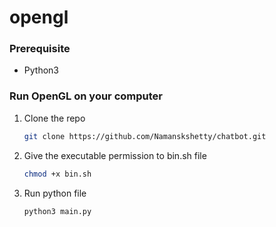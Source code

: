 # opengl
### Prerequisite
* Python3
### Run OpenGL on your computer
1. Clone the repo
   ```sh
   git clone https://github.com/Namanskshetty/chatbot.git
   ```
2. Give the executable permission to bin.sh file
   ```sh
   chmod +x bin.sh
   ```
3. Run python file
   ```sh
   python3 main.py
   ```
